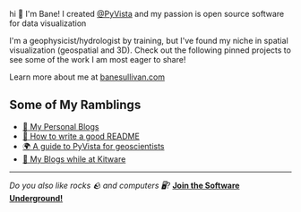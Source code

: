 hi :wave: I'm Bane! I created [@PyVista](https://github.com/pyvista) and my passion is open source software for data visualization

I'm a geophysicist/hydrologist by training, but I've found my niche in spatial visualization (geospatial and 3D). Check out the following pinned projects to see some of the work I am most eager to share!

Learn more about me at [banesullivan.com](https://banesullivan.com/)

## Some of My Ramblings

- [📰 My Personal Blogs](https://medium.com/@banesullivan/)
- [📄 How to write a good README](https://github.com/banesullivan/README)
- [🌍 A guide to PyVista for geoscientists](https://banesullivan.com/pyvista/index.html)
- [🏢 My Blogs while at Kitware](https://www.kitware.com/author/bane-sullivan/)

---

*Do you also like rocks 🪨 and computers 🖥️?*
[**Join the Software Underground!**](https://swu.ng/slack)
